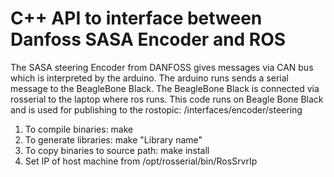 C++ API to interface between Danfoss SASA Encoder and ROS
===========================================================

The SASA steering Encoder from DANFOSS gives messages via CAN bus which is interpreted by the arduino. The arduino runs sends a serial message to the BeagleBone Black. The BeagleBone Black is connected via rosserial to the laptop where ros runs. This code runs on Beagle Bone Black and is used for publishing to the rostopic: /interfaces/encoder/steering

1. To compile binaries: make
2. To generate libraries: make "Library name"
3. To copy binaries to source path: make install
4. Set IP of host machine from /opt/rosserial/bin/RosSrvrIp
